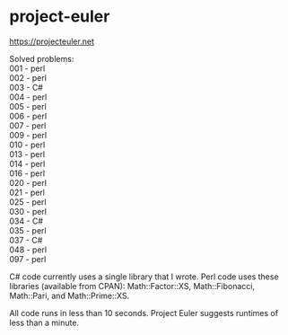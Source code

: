 # project-euler
https://projecteuler.net

Solved problems:<br>
001 - perl<br>
002 - perl<br>
003 - C#<br>
004 - perl<br>
005 - perl<br>
006 - perl<br>
007 - perl<br>
009 - perl<br>
010 - perl<br>
013 - perl<br>
014 - perl<br>
016 - perl<br>
020 - perl<br>
021 - perl<br>
025 - perl<br>
030 - perl<br>
034 - C#<br>
035 - perl<br>
037 - C#<br>
048 - perl<br>
097 - perl<br>

C# code currently uses a single library that I wrote.  Perl code uses these libraries (available from CPAN): Math::Factor::XS, Math::Fibonacci, Math::Pari, and Math::Prime::XS.

All code runs in less than 10 seconds.  Project Euler suggests runtimes of less than a minute.
